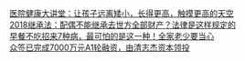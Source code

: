   
[医院健康大讲堂：让孩子远离矮小，长得更高，触摸更高的天空](http://www.dianyue.me/archives/474/xdin44r40lvvq7be/)  
[2018继承法：配偶不能继承去世方全部财产？法律是这样规定的](http://www.dianyue.me/archives/380/udjjpd2r803x75hy/)  
[早餐不吃招来7种病，最可怕的是这一种！全家老少要当心](http://www.dianyue.me/archives/410/kqtmujzwmwe6uxml/)  
[众签已完成7000万元A1轮融资，由清志杰资本领投](http://www.dianyue.me/archives/990/pgkt3e58vbph7ane/)